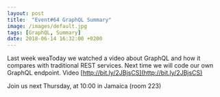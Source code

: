 ```yaml
---
layout: post
title:  "Event#64 GraphQL Summary"
image: /images/default.jpg
tags: [GraphQL, Summary]
date: 2018-06-14 16:32:00 +0200
---
```


Last week weaToday we watched a video about GraphQL and how it compares with traditional REST services. Next time we will code our own GraphQL endpoint. Video [http://bit.ly/2JBjsCS](http://bit.ly/2JBjsCS)

Join us next Thursday, at 10:00 in Jamaica (room 223)
